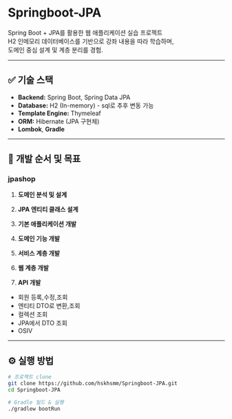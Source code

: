 # Springboot-JPA

Spring Boot + JPA를 활용한 웹 애플리케이션 실습 프로젝트  
H2 인메모리 데이터베이스를 기반으로 강좌 내용을 따라 학습하며,  
도메인 중심 설계 및 계층 분리를 경험.

---

## ✅ 기술 스택

- **Backend:** Spring Boot, Spring Data JPA
- **Database:** H2 (In-memory) - sql로 추후 변동 가능
- **Template Engine:** Thymeleaf
- **ORM:** Hibernate (JPA 구현체)
- **Lombok**, **Gradle**


---

## 🧱 개발 순서 및 목표

### jpashop

1. **도메인 분석 및 설계**


2. **JPA 엔티티 클래스 설계**


3. **기본 애플리케이션 개발**


4. **도메인 기능 개발**


5. **서비스 계층 개발**


6. **웹 계층 개발**


7. **API 개발**
- 회원 등록,수정,조회
- 엔티티 DTO로 변환,조회
- 컬렉션 조회
- JPA에서 DTO 조회
- OSIV
---


## ⚙️ 실행 방법

```bash
# 프로젝트 clone
git clone https://github.com/hskhsmm/Springboot-JPA.git
cd Springboot-JPA

# Gradle 빌드 & 실행
./gradlew bootRun
